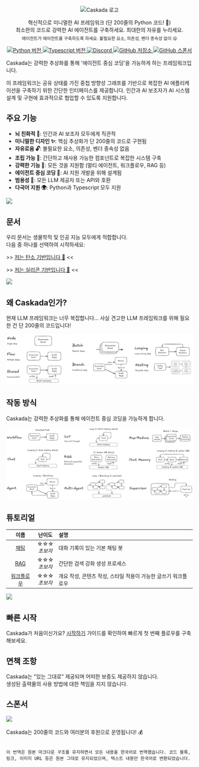 <p align="center">
  <picture>
    <source media="(prefers-color-scheme: dark)" srcset="https://cdn.jsdelivr.net/gh/skadaai/caskada@main/.github/media/logo-dark.png">
    <source media="(prefers-color-scheme: light)" srcset="https://cdn.jsdelivr.net/gh/skadaai/caskada@main/.github/media/logo-light.png">
    <img width="280" alt="Caskada 로고" src="https://cdn.jsdelivr.net/gh/skadaai/caskada@main/.github/media/logo-light.png">
  </picture>
<p>

<p align="center">
  혁신적으로 미니멀한 AI 프레임워크 (단 200줄의 Python 코드! 🤯)

  <br />
  최소한의 코드로 강력한 AI 에이전트를 구축하세요. 최대한의 자유를 누리세요.
  <br />
  <sub>에이전트가 에이전트를 구축하도록 하세요. 불필요한 요소, 의존성, 벤더 종속성 없이 😮</sub>
</p>

<p align="center">

  <a href="https://pypi.org/project/caskada">
   <img src="https://img.shields.io/pypi/dw/caskada?logo=python&label=Python&style=flat-square" alt="Python 버전">
  </a>
  <a href="https://npmjs.com/package/caskada">
   <img src="https://img.shields.io/npm/d18m/caskada?logo=typescript&label=Typescript&style=flat-square" alt="Typescript 버전">
  </a>
  <a href="https://discord.gg/N9mVvxRXyH">
    <img src="https://img.shields.io/discord/1346833819172601907?logo=discord&style=flat-square" alt="Discord">
  </a>
  <a href="https://github.com/skadaai/caskada">
    <img src="https://img.shields.io/github/stars/skadaai/caskada?logo=github&style=flat-square" alt="GitHub 저장소">
  </a>
  <a href="https://github.com/sponsors/zvictor">
    <img src="https://img.shields.io/github/sponsors/zvictor?logo=github&style=flat-square" alt="GitHub 스폰서">
  </a>
</p>

Caskada는 강력한 추상화를 통해 '에이전트 중심 코딩'을 가능하게 하는 프레임워크입니다.

이 프레임워크는 공유 상태를 가진 중첩 방향성 그래프를 기반으로 복잡한 AI 애플리케이션을 구축하기 위한 간단한 인터페이스를 제공합니다. 인간과 AI 보조자가 AI 시스템 설계 및 구현에 효과적으로 협업할 수 있도록 지원합니다.

## 주요 기능

- **뇌 친화적 🧠**: 인간과 AI 보조자 모두에게 직관적
- **미니멀한 디자인 ✨**: 핵심 추상화가 단 200줄의 코드로 구현됨
- **자유로움 🔓**: 불필요한 요소, 의존성, 벤더 종속성 없음
- **조립 가능 🧩**: 간단하고 재사용 가능한 컴포넌트로 복잡한 시스템 구축
- **강력한 기능 🦾**: 모든 것을 지원함 (멀티 에이전트, 워크플로우, RAG 등)
- **에이전트 중심 코딩 🤖**: AI 지원 개발을 위해 설계됨
- **범용성 🌈**: 모든 LLM 제공자 또는 API와 호환
- **다국어 지원 🌍**: Python과 Typescript 모두 지원

![](https://raw.githubusercontent.com/skadaai/caskada/main/.github/media/divider.png)

## 문서

우리 문서는 생물학적 및 인공 지능 모두에게 적합합니다.<br />
다음 중 하나를 선택하여 시작하세요:

\>> [저는 탄소 기반입니다 🐥](https://skadaai.gitbook.io/caskada) <<

\>> [저는 실리콘 기반입니다 🤖](https://flow.brainy.sh/docs.txt) <<

![](https://raw.githubusercontent.com/skadaai/caskada/main/.github/media/divider.png)

## 왜 Caskada인가?

현재 LLM 프레임워크는 너무 복잡합니다... 사실 견고한 LLM 프레임워크를 위해 필요한 건 단 200줄의 코드입니다!

![](https://raw.githubusercontent.com/skadaai/caskada/main/.github/media/abstraction.jpg)

## 작동 방식

Caskada는 강력한 추상화를 통해 에이전트 중심 코딩을 가능하게 합니다.

![](https://raw.githubusercontent.com/skadaai/caskada/main/.github/media/design.jpg)

## 튜토리얼

|  이름  | 난이도    |  설명  |  
| :-------------:  | :-------------: | :--------------------- |  
| [채팅](https://github.com/skadaai/caskada/tree/main/cookbook/python-chat) | ☆☆☆ <br> *초보자*   | 대화 기록이 있는 기본 채팅 봇 |
| [RAG](https://github.com/skadaai/caskada/tree/main/cookbook/python-rag) | ☆☆☆ <br> *초보자*   | 간단한 검색 강화 생성 프로세스 |
| [워크플로우](https://github.com/skadaai/caskada/tree/main/cookbook/python-workflow) | ☆☆☆ <br> *초보자*   | 개요 작성, 콘텐츠 작성, 스타일 적용이 가능한 글쓰기 워크플로우 |

![](https://raw.githubusercontent.com/skadaai/caskada/main/.github/media/divider.png)

## 빠른 시작

Caskada가 처음이신가요? [시작하기](https://brainy.com/docs/start) 가이드를 확인하여 빠르게 첫 번째 플로우를 구축해보세요.

## 면책 조항

Caskada는 "있는 그대로" 제공되며 어떠한 보증도 제공하지 않습니다.  
생성된 출력물의 사용 방법에 대한 책임을 지지 않습니다.

## 스폰서

![](https://cdn.jsdelivr.net/gh/skadaai/caskada@main/.github/media/brain.png)

Caskada는 200줄의 코드와 여러분의 후원으로 운영됩니다! 💰
```

이 번역은 원본 마크다운 구조를 유지하면서 모든 내용을 한국어로 번역했습니다. 코드 블록, 링크, 이미지 URL 등은 원본 그대로 유지되었으며, 텍스트 내용만 한국어로 변환되었습니다.